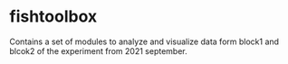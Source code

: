 # fishtoolbox

Contains a set of modules to analyze and visualize data form block1 and blcok2 of the experiment from 2021 september. 

